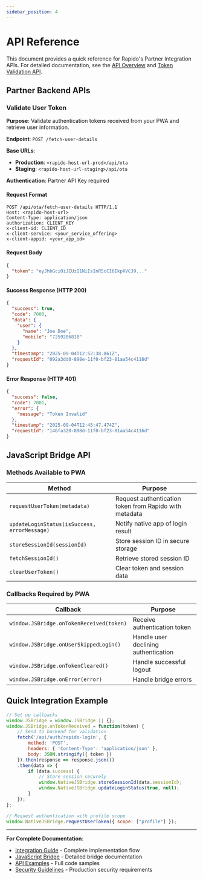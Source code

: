 ```yaml
---
sidebar_position: 4
---
```

# API Reference

This document provides a quick reference for Rapido's Partner Integration APIs. For detailed documentation, see the [API Overview](./api/overview.md) and [Token Validation API](./api/token-validation.md).

## Partner Backend APIs

### Validate User Token

**Purpose**: Validate authentication tokens received from your PWA and retrieve user information.

**Endpoint**: `POST /fetch-user-details`

**Base URLs**:
- **Production**: `<rapido-host-url-prod>/api/ota`
- **Staging**: `<rapido-host-url-staging>/api/ota`

**Authentication**: Partner API Key required

#### Request Format
```http
POST /api/ota/fetch-user-details HTTP/1.1
Host: <rapido-host-url>
Content-Type: application/json
authorization: CLIENT_KEY
x-client-id: CLIENT_ID
x-client-service: <your_service_offering>
x-client-appid: <your_app_id>
```

#### Request Body
```json
{
  "token": "eyJhbGciOiJIUzI1NiIsInR5cCI6IkpXVCJ9..."
}
```

#### Success Response (HTTP 200)
```json
{
  "success": true,
  "code": 7000,
  "data": {
    "user": {
      "name": "Joe Doe",
      "mobile": "7259206810"
    }
  },
  "timestamp": "2025-09-04T12:52:38.061Z",
  "requestId": "092a3dd0-898e-11f0-bf23-81aa54c4116d"
}
```

#### Error Response (HTTP 401)
```json
{
  "success": false,
  "code": 7001,
  "error": {
    "message": "Token Invalid"
  },
  "timestamp": "2025-09-04T12:45:47.474Z",
  "requestId": "146fa320-898d-11f0-bf23-81aa54c4116d"
}
```

## JavaScript Bridge API

### Methods Available to PWA

| Method | Purpose |
|--------|---------|
| `requestUserToken(metadata)` | Request authentication token from Rapido with metadata |
| `updateLoginStatus(isSuccess, errorMessage)` | Notify native app of login result |
| `storeSessionId(sessionId)` | Store session ID in secure storage |
| `fetchSessionId()` | Retrieve stored session ID |
| `clearUserToken()` | Clear token and session data |

### Callbacks Required by PWA

| Callback | Purpose |
|----------|---------|
| `window.JSBridge.onTokenReceived(token)` | Receive authentication token |
| `window.JSBridge.onUserSkippedLogin()` | Handle user declining authentication |
| `window.JSBridge.onTokenCleared()` | Handle successful logout |
| `window.JSBridge.onError(error)` | Handle bridge errors |

## Quick Integration Example

```javascript
// Set up callbacks
window.JSBridge = window.JSBridge || {};
window.JSBridge.onTokenReceived = function(token) {
    // Send to backend for validation
    fetch('/api/auth/rapido-login', {
        method: 'POST',
        headers: { 'Content-Type': 'application/json' },
        body: JSON.stringify({ token })
    }).then(response => response.json())
    .then(data => {
        if (data.success) {
            // Store session securely
            window.NativeJSBridge.storeSessionId(data.sessionId);
            window.NativeJSBridge.updateLoginStatus(true, null);
        }
    });
};

// Request authentication with profile scope
window.NativeJSBridge.requestUserToken({ scope: ["profile"] });
```

---

**For Complete Documentation**:
- [Integration Guide](./integration/basics.md) - Complete implementation flow
- [JavaScript Bridge](./integration/javascript-bridge.md) - Detailed bridge documentation  
- [API Examples](./api/examples.md) - Full code samples
- [Security Guidelines](./security.md) - Production security requirements